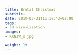 ```yaml
---
title: Brutal Christmas
subtitle:
date: 2018-03-31T11:36:43+02:00
tags:
- 3d visualization
images:
- KKNJW_s.jpg

weight: 19
---
```



